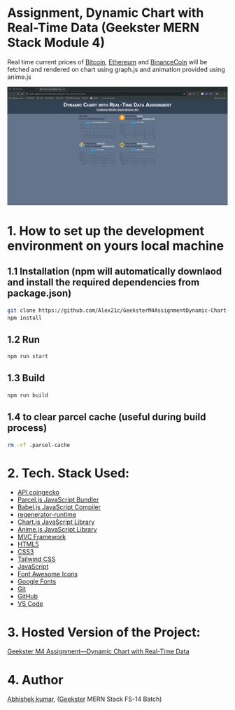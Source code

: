 # Assignment, Dynamic Chart with Real-Time Data (Geekster MERN Stack Module 4)
Real time current prices of [Bitcoin](https://en.wikipedia.org/wiki/Bitcoin), [Ethereum](https://en.wikipedia.org/wiki/Ethereum) and [BinanceCoin](https://en.wikipedia.org/wiki/Binance) will be fetched and rendered on chart using graph.js and animation provided using anime.js

![](thumbnail.png)
<!-- ![](mvcDiagram.png) -->

# 1. How to set up the development environment on yours local machine
## 1.1 Installation (npm will automatically downlaod and install the required dependencies from package.json)
```bash
git clone https://github.com/Alex21c/GeeksterM4AssignmentDynamic-Chart-with-Real-Time-Data.git 
npm install 
```

## 1.2 Run 
```bash
npm run start
```

## 1.3 Build
```bash
npm run build
```

## 1.4 to clear parcel cache (useful during build process)
```bash
rm -rf .parcel-cache
```
# 2. Tech. Stack Used:

+ [API coingecko](https://www.coingecko.com/)
+ [Parcel.js JavaScript Bundler](https://parceljs.org/)
+ [Babel.js JavaScript Compiler](https://babeljs.io/)
+ [regenerator-runtime](https://www.npmjs.com/package/regenerator-runtime)
+ [Chart.js JavaScript Library](https://www.chartjs.org/)
+ [Anime.js JavaScript Library](https://animejs.com/)
+ [MVC Framework](https://en.wikipedia.org/wiki/Model%E2%80%93view%E2%80%93controller)
+ [HTML5](https://en.wikipedia.org/wiki/HTML5)
+ [CSS3](https://en.wikipedia.org/wiki/CSS)
+ [Tailwind CSS](https://tailwindcss.com/)
+ [JavaScript](https://en.wikipedia.org/wiki/JavaScript)
+ [Font Awesome Icons](https://fontawesome.com/icons)
+ [Google Fonts](https://fonts.google.com/)
+ [Git](https://en.wikipedia.org/wiki/Git)
+ [GitHub](https://github.com/)
+ [VS Code](https://code.visualstudio.com/)

# 3. Hosted Version of the Project:
[Geekster M4 Assignment&mdash;Dynamic Chart with Real-Time Data](https://alex21c.github.io/GeeksterM4AssignmentDynamic-Chart-with-Real-Time-Data/)

# 4. Author
[Abhishek kumar](https://www.linkedin.com/in/alex21c/), ([Geekster](https://geekster.in/) MERN Stack FS-14 Batch)
